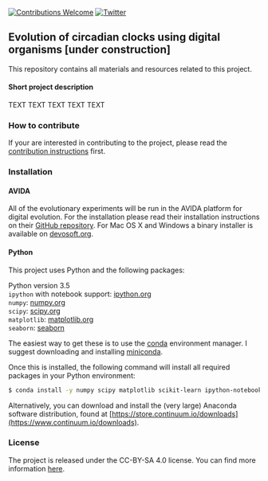 [![Contributions Welcome](https://img.shields.io/badge/contributions-welcome-brightgreen.svg?style=flat)](https://github.com/schmelling/clock_evo/issues)
[![Twitter](https://img.shields.io/badge/Tweet-@DerSchmelling-green.svg?style=social)](https://twitter.com/derschmelling)

## Evolution of circadian clocks using digital organisms [under construction]

This repository contains all materials and resources related to this project. 

#### Short project description

TEXT TEXT TEXT TEXT TEXT

### How to contribute

If your are interested in contributing to the project, please read the [contribution instructions](https://github.com/schmelling/clock_evo/blob/master/CONTRIBUTING.md) first.

### Installation

#### AVIDA

All of the evolutionary experiments will be run in the AVIDA platform for digital evolution. For the installation please read their installation instructions on their [GitHub repository](https://github.com/devosoft/avida). For Mac OS X and Windows a binary installer is available on [devosoft.org](http://avida.devosoft.org).

#### Python

This project uses Python and the following packages:

Python version 3.5  
`ipython` with notebook support: [ipython.org](http://ipython.org)  
`numpy`: [numpy.org](http://www.numpy.org)  
`scipy`: [scipy.org](http://www.scipy.org)  
`matplotlib`: [matplotlib.org](http://matplotlib.org)    
`seaborn`: [seaborn](https://stanford.edu/~mwaskom/software/seaborn/)

The easiest way to get these is to use the [conda](https://www.continuum.io/why-anaconda) environment manager. I suggest downloading and installing [miniconda](http://conda.pydata.org/miniconda.html).

Once this is installed, the following command will install all required packages in your Python environment:

```bash
$ conda install -y numpy scipy matplotlib scikit-learn ipython-notebook seaborn
```

Alternatively, you can download and install the (very large) Anaconda software distribution, found at [https://store.continuum.io/downloads](https://www.continuum.io/downloads).

### License

The project is released under the CC-BY-SA 4.0 license. You can find more information [here](https://github.com/schmelling/clock_evo/blob/master/LICENSE.md).
